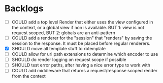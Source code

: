 # Backlogs
- [ ] COULD add a top level Render that either uses the view configured in the context, or a global view if
            non is available. BUT 1: view is not request scoped, BUT 2: globals are an anti-pattern
- [ ] COULD add a renderer for the "session" that "renders" by saving the session to the response. It must
            be placed before regular renderers.
- [x] SHOULD move all template stuff to rbtemplate
- [ ] COULD allow for url path extensions to determine which encoder to use
- [ ] SHOULD do render logging on request scope if possible
- [ ] SHOULD test error paths, after having a nice error type to work with
- [ ] COULD add middleware that returns a request/response scoped render from the context